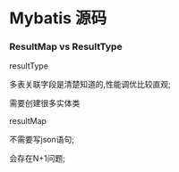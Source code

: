# Mybatis 源码



### ResultMap vs ResultType

resultType 

多表关联字段是清楚知道的,性能调优比较直观;

需要创建很多实体类

resultMap

不需要写json语句;

会存在N+1问题;



